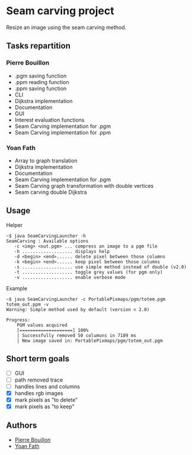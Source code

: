 # Seam carving project

Resize an image using the seam carving method. 

## Tasks repartition
### Pierre Bouillon
* .pgm saving function
* .ppm reading function
* .ppm saving function
* CLI
* Dijkstra implementation
* Documentation
* GUI
* Interest evaluation functions
* Seam Carving implementation for .pgm
* Seam Carving implementation for .ppm

### Yoan Fath
* Array to graph translation
* Dijkstra implementation
* Documentation
* Seam Carving implementation for .pgm
* Seam Carving graph transformation with double vertices
* Seam carving double Dijkstra 

## Usage
Helper
```shell
~$ java SeamCarvingLauncher -h
SeamCarving : Available options
   -c <img> <out.pgm> ... compress an image to a pgm file
   -h ................... displays help
   -d <begin> <end>...... delete pixel between those columns
   -k <begin> <end>...... keep pixel between those columns
   -s ................... use simple method instead of double (v2.0)
   -t ................... toggle grey values (for pgm only)
   -v ................... enable verbose mode
```
Example
```shell
~$ java SeamCarvingLauncher -c PortablePixmaps/pgm/totem.pgm totem_out.ppm -v
Warning: Simple method used by default (version < 2.0)

Progress:
	PGM values acquired
	[====================] 100%
	| Successfully removed 50 columuns in 7189 ms
	| New image saved in: PortablePixmaps/pgm/totem_out.pgm
```

## Short term goals
- [ ] GUI
- [ ] path removed trace
- [ ] handles lines and columns
- [x] handles rgb images
- [x] mark pixels as "to delete"
- [x] mark pixels as "to keep"

## Authors
* [Pierre Bouillon](https://pierrebouillon.tech/)
* [Yoan Fath](https://github.com/yoanFath)
